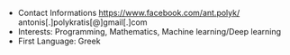 - Contact Informations
https://www.facebook.com/ant.polyk/
antonis[.]polykratis[@]gmail[.]com
- Interests: Programming, Mathematics, Machine learning/Deep learning
- First Language: Greek
